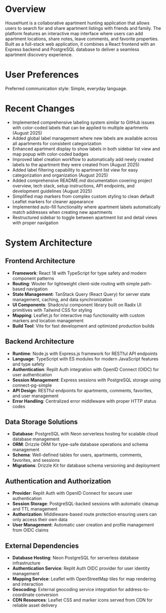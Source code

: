 # Overview

HouseHunt is a collaborative apartment hunting application that allows users to search for and share apartment listings with friends and family. The platform features an interactive map interface where users can add apartment locations, share notes, leave comments, and favorite properties. Built as a full-stack web application, it combines a React frontend with an Express backend and PostgreSQL database to deliver a seamless apartment discovery experience.

# User Preferences

Preferred communication style: Simple, everyday language.

# Recent Changes

- Implemented comprehensive labeling system similar to GitHub issues with color-coded labels that can be applied to multiple apartments (August 2025)
- Added global label management where new labels are available across all apartments for consistent categorization
- Enhanced apartment display to show labels in both sidebar list view and map popup with color-coded badges
- Improved label creation workflow to automatically add newly created labels to the apartment they were created from (August 2025)
- Added label filtering capability to apartment list view for easy categorization and organization (August 2025)
- Added comprehensive README.md documentation covering project overview, tech stack, setup instructions, API endpoints, and development guidelines (August 2025)
- Simplified map markers from complex custom styling to clean default Leaflet markers for cleaner appearance
- Implemented auto-fill functionality where apartment labels automatically match addresses when creating new apartments
- Restructured sidebar to toggle between apartment list and detail views with proper navigation

# System Architecture

## Frontend Architecture
- **Framework**: React 18 with TypeScript for type safety and modern component patterns
- **Routing**: Wouter for lightweight client-side routing with simple path-based navigation
- **State Management**: TanStack Query (React Query) for server state management, caching, and data synchronization
- **UI Components**: Shadcn/ui component library built on Radix UI primitives with Tailwind CSS for styling
- **Mapping**: Leaflet.js for interactive map functionality with custom markers and location management
- **Build Tool**: Vite for fast development and optimized production builds

## Backend Architecture
- **Runtime**: Node.js with Express.js framework for RESTful API endpoints
- **Language**: TypeScript with ES modules for modern JavaScript features and type safety
- **Authentication**: Replit Auth integration with OpenID Connect (OIDC) for user authentication
- **Session Management**: Express sessions with PostgreSQL storage using connect-pg-simple
- **API Design**: RESTful endpoints for apartments, comments, favorites, and user management
- **Error Handling**: Centralized error middleware with proper HTTP status codes

## Data Storage Solutions
- **Database**: PostgreSQL with Neon serverless hosting for scalable cloud database management
- **ORM**: Drizzle ORM for type-safe database operations and schema management
- **Schema**: Well-defined tables for users, apartments, comments, favorites, and sessions
- **Migrations**: Drizzle Kit for database schema versioning and deployment

## Authentication and Authorization
- **Provider**: Replit Auth with OpenID Connect for secure user authentication
- **Session Storage**: PostgreSQL-backed sessions with automatic cleanup and TTL management
- **Authorization**: Middleware-based route protection ensuring users can only access their own data
- **User Management**: Automatic user creation and profile management from OIDC claims

## External Dependencies
- **Database Hosting**: Neon PostgreSQL for serverless database infrastructure
- **Authentication Service**: Replit Auth OIDC provider for user identity management
- **Mapping Service**: Leaflet with OpenStreetMap tiles for map rendering and interaction
- **Geocoding**: External geocoding service integration for address-to-coordinate conversion
- **CDN Resources**: Leaflet CSS and marker icons served from CDN for reliable asset delivery